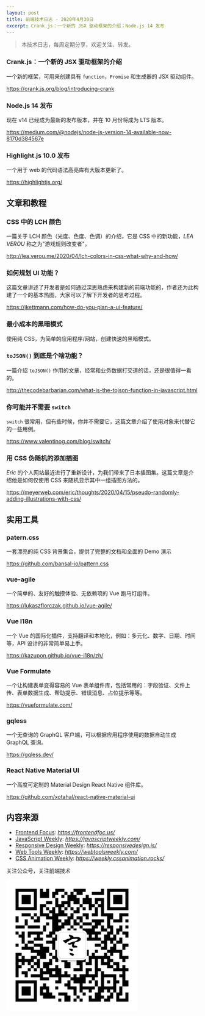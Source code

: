 ```yaml
---
layout: post
title: 前端技术日志 - 2020年4月30日
excerpt: Crank.js：一个新的 JSX 驱动框架的介绍；Node.js 14 发布
---
```


> 本技术日志，每周定期分享，欢迎关注、转发。

### Crank.js：一个新的 JSX 驱动框架的介绍

一个新的框架，可用来创建具有 `function`，`Promise` 和生成器的 JSX 驱动组件。

https://crank.js.org/blog/introducing-crank

### Node.js 14 发布

现在 v14 已经成为最新的发布版本，并在 10 月份将成为 LTS 版本。

https://medium.com/@nodejs/node-js-version-14-available-now-8170d384567e

### Highlight.js 10.0 发布

一个用于 web 的代码语法高亮库有大版本更新了。

https://highlightjs.org/

## 文章和教程

### CSS 中的 LCH 颜色

一篇关于 LCH 颜色（光度、色度、色调）的介绍，它是 CSS 中的新功能，*LEA VEROU* 称之为"游戏规则改变者"。

http://lea.verou.me/2020/04/lch-colors-in-css-what-why-and-how/

### 如何规划 UI 功能？

这篇文章讲述了开发者是如何通过深思熟虑来构建新的前端功能的，作者还为此构建了一个的基本热图，大家可以了解下开发者的思考过程。

https://jkettmann.com/how-do-you-plan-a-ui-feature/

### 最小成本的黑暗模式

使用纯 CSS，为简单的应用程序/网站，创建快速的黑暗模式。

### `toJSON()` 到底是个啥功能？

一篇介绍 `toJSON()` 作用的文章，经常和业务数据打交道的话，还是很值得一看的。

http://thecodebarbarian.com/what-is-the-tojson-function-in-javascript.html

### 你可能并不需要 `switch`

`switch` 很常用，但有些时候，你并不需要它，这篇文章介绍了使用对象来代替它的一些用例。

https://www.valentinog.com/blog/switch/

### 用 CSS 伪随机的添加插图

*Eric* 的个人网站最近进行了重新设计，为我们带来了日本插图集。这篇文章是介绍他是如何仅使用 CSS 来随机显示其中一组插图方法的。

https://meyerweb.com/eric/thoughts/2020/04/15/pseudo-randomly-adding-illustrations-with-css/

## 实用工具

### patern.css

一套漂亮的纯 CSS 背景集合，提供了完整的文档和全面的 Demo 演示

https://github.com/bansal-io/pattern.css

### vue-agile

一个简单的、友好的触摸体验、无依赖项的 Vue 跑马灯组件。

https://lukaszflorczak.github.io/vue-agile/

### Vue I18n

一个 Vue 的国际化插件，支持翻译和本地化，例如：多元化、数字、日期、时间等，API 设计的非常简单易上手。

https://kazupon.github.io/vue-i18n/zh/

### Vue Formulate

一个让构建表单变得容易的 Vue 表单组件库，包括常用的：字段验证、文件上传、表单数据生成、帮助提示、错误消息、占位提示等等。

https://vueformulate.com/

### gqless

一个无查询的 GraphQL 客户端，可以根据应用程序使用的数据自动生成 GraphQL 查询。

https://gqless.dev/

### React Native Material UI

一个高度可定制的 Material Design React Native 组件库。

https://github.com/xotahal/react-native-material-ui

## 内容来源

- [Frontend Focus](https://frontendfoc.us/): *https://frontendfoc.us/*
- [JavaScript Weekly](https://javascriptweekly.com/): *https://javascriptweekly.com/*
- [Responsive Design Weekly](https://responsivedesign.is/): *https://responsivedesign.is/*
- [Web Tools Weekly](https://webtoolsweekly.com/): *https://webtoolsweekly.com/*
- [CSS Animation Weekly](https://weekly.cssanimation.rocks/): *https://weekly.cssanimation.rocks/*

关注公众号，关注前端技术

![赵不寒的网络日记](/assets/qrcode-clean.jpg)

